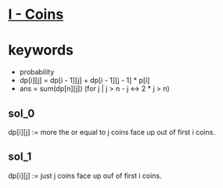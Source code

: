 # [I - Coins](https://atcoder.jp/contests/dp/tasks/dp_i)



# keywords
- probability
- dp[i][j] = dp[i - 1][j] + dp[i - 1][j - 1] * p[i]
- ans = sum(dp[n][j]) (for j | j > n - j <-> 2 * j > n)



## sol_0
dp[i][j] := more the or equal to j coins face up out of first i coins.


## sol_1
dp[i][j] := just j coins face up ouf of first i coins.